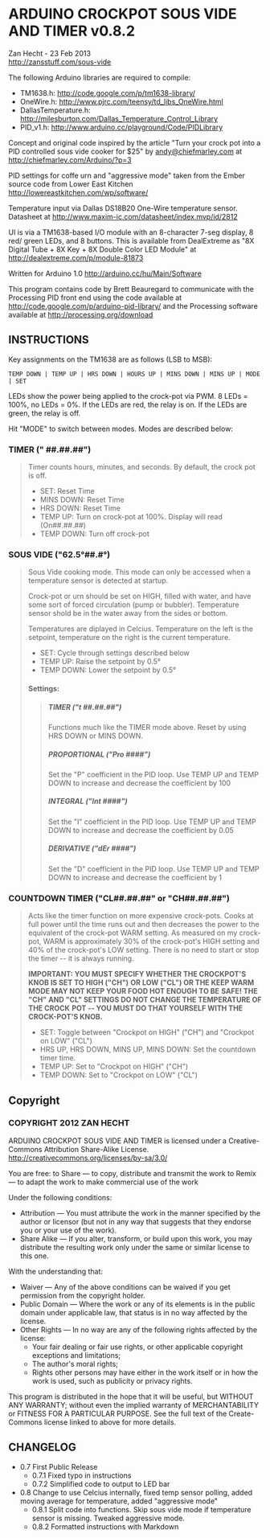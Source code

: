 ARDUINO CROCKPOT SOUS VIDE AND TIMER v0.8.2
===========================================
Zan Hecht - 23 Feb 2013  
http://zansstuff.com/sous-vide

The following Arduino libraries are required to compile:
* TM1638.h: http://code.google.com/p/tm1638-library/
* OneWire.h: http://www.pjrc.com/teensy/td_libs_OneWire.html
* DallasTemperature.h: http://milesburton.com/Dallas_Temperature_Control_Library
* PID_v1.h: http://www.arduino.cc/playground/Code/PIDLibrary

Concept and original code inspired by the article "Turn your crock pot into a
PID controlled sous vide cooker for $25" by andy@chiefmarley.com at
http://chiefmarley.com/Arduino/?p=3

PID settings for coffe urn and "aggressive mode" taken from the Ember source
code from Lower East Kitchen http://lowereastkitchen.com/wp/software/

Temperature input via Dallas DS18B20 One-Wire temperature sensor. Datasheet at
http://www.maxim-ic.com/datasheet/index.mvp/id/2812

UI is via a TM1638-based I/O module with an 8-character 7-seg display, 8 red/
green LEDs, and 8 buttons. This is available from DealExtreme as "8X Digital
Tube + 8X Key + 8X Double Color LED Module" at
http://dealextreme.com/p/module-81873

Written for Arduino 1.0 http://arduino.cc/hu/Main/Software

This program contains code by Brett Beauregard to communicate with the
Processing PID front end using the code available at
http://code.google.com/p/arduino-pid-library/ and
the Processing software available at http://processing.org/download

INSTRUCTIONS
------------

  Key assignments on the TM1638 are as follows (LSB to MSB):
  
    TEMP DOWN | TEMP UP | HRS DOWN | HOURS UP | MINS DOWN | MINS UP | MODE | SET

  LEDs show the power being applied to the crock-pot via PWM. 8 LEDs = 100%, no
  LEDs = 0%. If the LEDs are red, the relay is on. If the LEDs are green, the
  relay is off.

  Hit "MODE" to switch between modes. Modes are described below:

### TIMER ("  ##.##.##")
  
> Timer counts hours, minutes, and seconds. By default, the crock pot is off.
> * SET: Reset Time
> * MINS DOWN: Reset Time
> * HRS DOWN: Reset Time
> * TEMP UP: Turn on crock-pot at 100%. Display will read (On##.##.##)
> * TEMP DOWN: Turn off crock-pot
  
### SOUS VIDE ("62.5°##.#°)
> Sous Vide cooking mode. This mode can only be accessed when a temperature
> sensor is detected at startup.
>    
> Crock-pot or urn should be set on HIGH, filled with water, and have some
> sort of forced circulation (pump or bubbler). Temperature sensor shold be
> in the water away from the sides or bottom.
>     
> Temperatures are diplayed in Celcius. Temperature on the left is the
> setpoint, temperature on the right is the current temperature.
>   
> * SET: Cycle through settings described below
> * TEMP UP: Raise the setpoint by 0.5°
> * TEMP DOWN: Lower the setpoint by 0.5°
> 
> #### Settings:
> > ##### TIMER ("t ##.##.##")  
> > Functions much like the TIMER mode above. Reset by using HRS DOWN or MINS
> > DOWN.
> > 
> > ##### PROPORTIONAL ("Pro ####")  
> > Set the "P" coefficient in the PID loop. Use TEMP UP and TEMP DOWN to
> > increase and decrease the coefficient by 100
> > 
> > ##### INTEGRAL ("Int ####")      
> > Set the "I" coefficient in the PID loop. Use TEMP UP and TEMP DOWN to
> > increase and decrease the coefficient by 0.05
> > 
> > ##### DERIVATIVE ("dEr ####")      
> > Set the "D" coefficient in the PID loop. Use TEMP UP and TEMP DOWN to
> > increase and decrease the coefficient by 1
  
### COUNTDOWN TIMER ("CL##.##.##" or "CH##.##.##")
> Acts like the timer function on more expensive crock-pots. Cooks at full
> power until the time runs out and then decreases the power to the equivalent
> of the crock-pot WARM setting. As measured on my crock-pot, WARM is
> approximately 30% of the crock-pot's HIGH setting and 40% of the crock-pot's
> LOW setting. There is no need to start or stop the timer -- it is always
> running.
>    
> **IMPORTANT: YOU MUST SPECIFY WHETHER THE CROCKPOT'S KNOB IS SET TO HIGH ("CH")**
> **OR LOW ("CL") OR THE KEEP WARM MODE MAY NOT KEEP YOUR FOOD HOT ENOUGH TO BE**
> **SAFE! THE "CH" AND "CL" SETTINGS DO NOT CHANGE THE TEMPERATURE OF THE CROCK**
> **POT -- YOU MUST DO THAT YOURSELF WITH THE CROCK-POT'S KNOB.**
>    
> * SET: Toggle between "Crockpot on HIGH" ("CH") and "Crockpot on LOW" ("CL")
> * HRS UP, HRS DOWN, MINS UP, MINS DOWN: Set the countdown timer time.
> * TEMP UP: Set to "Crockpot on HIGH" ("CH")
> * TEMP DOWN: Set to "Crockpot on LOW" ("CL")

Copyright
---------

### COPYRIGHT 2012 ZAN HECHT

ARDUINO CROCKPOT SOUS VIDE AND TIMER is licensed under a Creative-
Commons Attribution Share-Alike License.
http://creativecommons.org/licenses/by-sa/3.0/

You are free:
to Share — to copy, distribute and transmit the work
to Remix — to adapt the work
to make commercial use of the work

Under the following conditions:
* Attribution — You must attribute the work in the manner specified
by the author or licensor (but not in any way that suggests that
they endorse you or your use of the work).
* Share Alike — If you alter, transform, or build upon this work,
you may distribute the resulting work only under the same or similar
license to this one.

With the understanding that:
* Waiver — Any of the above conditions can be waived if you get
permission from the copyright holder.
* Public Domain — Where the work or any of its elements is in the
public domain under applicable law, that status is in no way
affected by the license.
* Other Rights — In no way are any of the following rights affected
by the license:
  * Your fair dealing or fair use rights, or other applicable
  copyright exceptions and limitations;
  * The author's moral rights;
  * Rights other persons may have either in the work itself or in
  how the work is used, such as publicity or privacy rights.

This program is distributed in the hope that it will be useful,
but WITHOUT ANY WARRANTY; without even the implied warranty of
MERCHANTABILITY or FITNESS FOR A PARTICULAR PURPOSE. See the full
text of the Create-Commons license linked to above for more details.

CHANGELOG
---------

* 0.7 First Public Release  
  * 0.7.1 Fixed typo in instructions  
  * 0.7.2 Simplified code to output to LED bar  
* 0.8 Change to use Celcius internally, fixed temp sensor polling, added moving average for temperature, added "aggressive mode"  
  * 0.8.1 Split code into functions. Skip sous vide mode if temperature sensor is missing. Tweaked aggressive mode.
  * 0.8.2 Formatted instructions with Markdown
